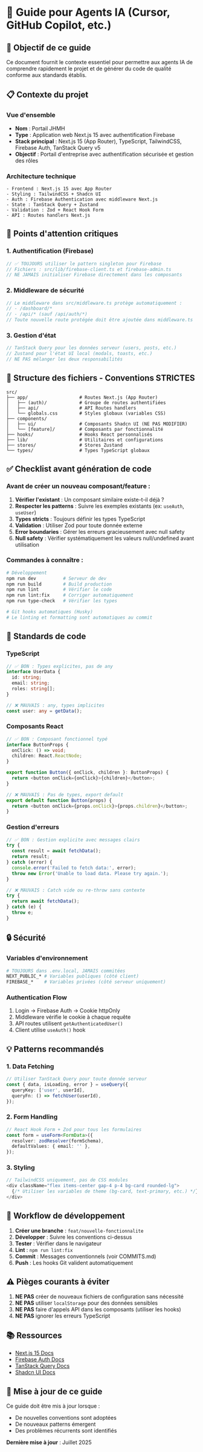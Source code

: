 # 🤖 Guide pour Agents IA (Cursor, GitHub Copilot, etc.)

## 🎯 Objectif de ce guide

Ce document fournit le contexte essentiel pour permettre aux agents IA de
comprendre rapidement le projet et de générer du code de qualité conforme aux
standards établis.

## 📋 Contexte du projet

### Vue d'ensemble

- **Nom** : Portail JHMH
- **Type** : Application web Next.js 15 avec authentification Firebase
- **Stack principal** : Next.js 15 (App Router), TypeScript, TailwindCSS,
  Firebase Auth, TanStack Query v5
- **Objectif** : Portail d'entreprise avec authentification sécurisée et gestion
  des rôles

### Architecture technique

```
- Frontend : Next.js 15 avec App Router
- Styling : TailwindCSS + Shadcn UI
- Auth : Firebase Authentication avec middleware Next.js
- State : TanStack Query + Zustand
- Validation : Zod + React Hook Form
- API : Routes handlers Next.js
```

## 🚨 Points d'attention critiques

### 1. Authentification (Firebase)

```typescript
// ✅ TOUJOURS utiliser le pattern singleton pour Firebase
// Fichiers : src/lib/firebase-client.ts et firebase-admin.ts
// NE JAMAIS initialiser Firebase directement dans les composants
```

### 2. Middleware de sécurité

```typescript
// Le middleware dans src/middleware.ts protège automatiquement :
// - /dashboard/*
// - /api/* (sauf /api/auth/*)
// Toute nouvelle route protégée doit être ajoutée dans middleware.ts
```

### 3. Gestion d'état

```typescript
// TanStack Query pour les données serveur (users, posts, etc.)
// Zustand pour l'état UI local (modals, toasts, etc.)
// NE PAS mélanger les deux responsabilités
```

## 📁 Structure des fichiers - Conventions STRICTES

```
src/
├── app/                   # Routes Next.js (App Router)
│   ├── (auth)/            # Groupe de routes authentifiées
│   ├── api/               # API Routes handlers
│   └── globals.css        # Styles globaux (variables CSS)
├── components/
│   ├── ui/                # Composants Shadcn UI (NE PAS MODIFIER)
│   └── [feature]/         # Composants par fonctionnalité
├── hooks/                 # Hooks React personnalisés
├── lib/                   # Utilitaires et configurations
├── stores/                # Stores Zustand
└── types/                 # Types TypeScript globaux
```

## ✅ Checklist avant génération de code

### Avant de créer un nouveau composant/feature :

1. **Vérifier l'existant** : Un composant similaire existe-t-il déjà ?
2. **Respecter les patterns** : Suivre les exemples existants (ex: `useAuth`,
   `useUser`)
3. **Types stricts** : Toujours définir les types TypeScript
4. **Validation** : Utiliser Zod pour toute donnée externe
5. **Error boundaries** : Gérer les erreurs gracieusement avec null safety
6. **Null safety** : Vérifier systématiquement les valeurs null/undefined avant
   utilisation

### Commandes à connaître :

```bash
# Développement
npm run dev          # Serveur de dev
npm run build        # Build production
npm run lint         # Vérifier le code
npm run lint:fix     # Corriger automatiquement
npm run type-check   # Vérifier les types

# Git hooks automatiques (Husky)
# Le linting et formatting sont automatiques au commit
```

## 🎨 Standards de code

### TypeScript

```typescript
// ✅ BON : Types explicites, pas de any
interface UserData {
  id: string;
  email: string;
  roles: string[];
}

// ❌ MAUVAIS : any, types implicites
const user: any = getData();
```

### Composants React

```typescript
// ✅ BON : Composant fonctionnel typé
interface ButtonProps {
  onClick: () => void;
  children: React.ReactNode;
}

export function Button({ onClick, children }: ButtonProps) {
  return <button onClick={onClick}>{children}</button>;
}

// ❌ MAUVAIS : Pas de types, export default
export default function Button(props) {
  return <button onClick={props.onClick}>{props.children}</button>;
}
```

### Gestion d'erreurs

```typescript
// ✅ BON : Gestion explicite avec messages clairs
try {
  const result = await fetchData();
  return result;
} catch (error) {
  console.error('Failed to fetch data:', error);
  throw new Error('Unable to load data. Please try again.');
}

// ❌ MAUVAIS : Catch vide ou re-throw sans contexte
try {
  return await fetchData();
} catch (e) {
  throw e;
}
```

## 🔒 Sécurité

### Variables d'environnement

```bash
# TOUJOURS dans .env.local, JAMAIS commitées
NEXT_PUBLIC_* # Variables publiques (côté client)
FIREBASE_*    # Variables privées (côté serveur uniquement)
```

### Authentication Flow

1. Login → Firebase Auth → Cookie httpOnly
2. Middleware vérifie le cookie à chaque requête
3. API routes utilisent `getAuthenticatedUser()`
4. Client utilise `useAuth()` hook

## 💡 Patterns recommandés

### 1. Data Fetching

```typescript
// Utiliser TanStack Query pour toute donnée serveur
const { data, isLoading, error } = useQuery({
  queryKey: ['user', userId],
  queryFn: () => fetchUser(userId),
});
```

### 2. Form Handling

```typescript
// React Hook Form + Zod pour tous les formulaires
const form = useForm<FormData>({
  resolver: zodResolver(formSchema),
  defaultValues: { email: '' },
});
```

### 3. Styling

```typescript
// TailwindCSS uniquement, pas de CSS modules
<div className="flex items-center gap-4 p-4 bg-card rounded-lg">
  {/* Utiliser les variables de theme (bg-card, text-primary, etc.) */}
</div>
```

## 🚀 Workflow de développement

1. **Créer une branche** : `feat/nouvelle-fonctionnalite`
2. **Développer** : Suivre les conventions ci-dessus
3. **Tester** : Vérifier dans le navigateur
4. **Lint** : `npm run lint:fix`
5. **Commit** : Messages conventionnels (voir COMMITS.md)
6. **Push** : Les hooks Git valident automatiquement

## ⚠️ Pièges courants à éviter

1. **NE PAS** créer de nouveaux fichiers de configuration sans nécessité
2. **NE PAS** utiliser `localStorage` pour des données sensibles
3. **NE PAS** faire d'appels API dans les composants (utiliser les hooks)
4. **NE PAS** ignorer les erreurs TypeScript

## 📚 Ressources

- [Next.js 15 Docs](https://nextjs.org/docs)
- [Firebase Auth Docs](https://firebase.google.com/docs/auth)
- [TanStack Query Docs](https://tanstack.com/query/latest)
- [Shadcn UI Docs](https://ui.shadcn.com)

## 🔄 Mise à jour de ce guide

Ce guide doit être mis à jour lorsque :

- De nouvelles conventions sont adoptées
- De nouveaux patterns émergent
- Des problèmes récurrents sont identifiés

**Dernière mise à jour** : Juillet 2025
